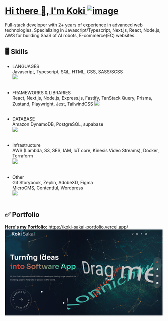### 

# [Hi there 👋, I'm Koki ![image](https://img.shields.io/badge/LinkedIn-0077B5?style=for-the-badge&logo=linkedin&logoColor=white)](https://www.linkedin.com/in/kokisakai/)

Full-stack developer with 2+ years of experience in advanced web technologies. Specializing in Javascript/Typescript, Next.js, React, Node.js, AWS for building SaaS of AI robots, E-commerce(EC) websites. 


## 🖥 Skills
- LANGUAGES    
Javascript, Typescript, SQL, HTML, CSS, SASS/SCSS    
<img src="https://skillicons.dev/icons?i=js,typescript,html,css,scss" /> <br /><br />

- FRAMEWORKS & LIBRARIES    
React, Next.js, Node.js, Express.js, Fastify, TanStack Query, Prisma, Zustand, Playwright, Jest, TailwindCSS
<img src="https://skillicons.dev/icons?i=react,next,nodejs,express,prisma,jest,tailwind" /> <br /><br />

- DATABASE      
Amazon DynamoDB, PostgreSQL, supabase    
<img src="https://skillicons.dev/icons?i=dynamodb,postgres,supabase" /> <br /><br />

- Infrastructure    
AWS (Lambda, S3, SES, IAM, IoT core, Kinesis Video Streams), Docker, Terraform    
<img src="https://skillicons.dev/icons?i=aws,docker,terraform" /> <br /><br />

- Other    
Git
Storybook, Zeplin, AdobeXD, Figma    
MicroCMS, Contentful, Wordpress    
<img src="https://skillicons.dev/icons?i=git,xd,figma,wordpress" /> <br /><br />







## ✅ Portfolio

**Here's my Portfolio:** https://koki-sakai-portfolio.vercel.app/
[![Portfolio Image](https://github.com/likuor/portfolio-v1.1/blob/main/public/images/works/portfoliov2.png)](https://koki-sakai-portfolio.vercel.app/)

